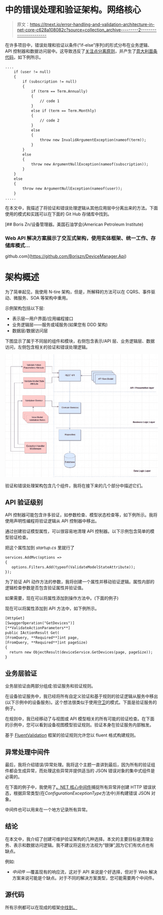 # 中的错误处理和验证架构。网络核心

> 原文：<https://itnext.io/error-handling-and-validation-architecture-in-net-core-c628a108082c?source=collection_archive---------2----------------------->

在许多项目中，错误处理和验证以条件(“if-else”序列)的形式分布在业务逻辑、API 控制器和数据访问层中。这导致违反了[关注点分离原则](https://deviq.com/separation-of-concerns/)，并产生了[意大利面条代码](https://en.wikipedia.org/wiki/Spaghetti_code)，如下例所示。

```
....
    if (user != null)
    {
        if (subscription != null)
        {
            if (term == Term.Annually)
            {
                // code 1
            }
            else if (term == Term.Monthly)
            {
                // code 2
            }
            else
            {
                throw new InvalidArgumentException(nameof(term));
            }
        }
        else
        {
            throw new ArgumentNullException(nameof(subscription));
        }
    }
    else
    {
        throw new ArgumentNullException(nameof(user));
    }
.....
```

在本文中，我描述了将验证和错误处理逻辑从其他应用层中分离出来的方法。下面使用的模式和实践可以在下面的 Git Hub 存储库中找到。

[](https://github.com/Boriszn/DeviceManager.Api) [## Boris Zn/设备管理器。美国石油学会(American Petroleum Institute)

### Web API 解决方案展示了交互式架构，使用实体框架、统一工作、存储库模式…

github.com](https://github.com/Boriszn/DeviceManager.Api) 

# 架构概述

为了简单起见，我使用 N-tire 架构，但是，所解释的方法可以在 CQRS、事件驱动、微服务、SOA 等架构中重用。

示例架构包括以下层:

*   表示层—用户界面/应用编程接口
*   业务逻辑层——服务或域服务(如果您有 DDD 架构)
*   数据层/数据访问层

下图显示了属于不同层的组件和模块，右侧包含表示/API 层、业务逻辑层、数据访问，左侧包含相关的验证和错误处理逻辑。

![](img/51921a03ca206f7ca5a8be8b382013ea.png)

验证和错误处理架构包含几个组件，我将在接下来的几个部分中描述它们。

## API 验证级别

API 控制器可能包含许多验证，如参数检查、模型状态检查等，如下例所示。我将使用声明性编程将验证逻辑从 API 控制器中移出。

通过创建验证模型属性，可以很容易地清理 API 控制器。以下示例包含简单的模型验证检查。

把这个属性加到 *startup.cs* 里就行了

```
services.AddMvc(options =>
{             
   options.Filters.Add(typeof(ValidateModelStateAttribute));
});
```

为了验证 API 动作方法的参数，我将创建一个属性并移动验证逻辑。属性内部的逻辑检查参数是否包含验证属性并验证值。

如果需要，现在可以将属性添加到操作方法中。(下面的例子)

现在可以将属性添加到 API 方法中，如下例所示。

```
[HttpGet]                               [SwaggerOperation("GetDevices")]                               [**ValidateActionParameters**]
public IActionResult Get(
[FromQuery, **Required**]int page, 
[FromQuery, **Required**]int pageSize)                               
{                                   
  return new ObjectResult(deviceService.GetDevices(page, pageSize));                               }
```

## 业务层验证

业务层验证由两部分组成:验证服务和验证规则。

在设备验证服务中，我已经将所有自定义验证和基于规则的验证逻辑从服务中移出(以下示例中的设备服务)。这个想法很类似于使用[守卫](https://deviq.com/guard-clause/)的模式。下面是验证服务的例子。

在规则中，我已经移动了与视图或 API 模型相关的所有可能的验证检查。在下面的示例中，您可以看到设备视图模型验证规则。验证本身在验证服务内部触发。

基于 [FluentValidation](https://github.com/JeremySkinner/FluentValidation) 框架的验证规则允许您以 fluent 格式构建规则。

## 异常处理中间件

最后，我将介绍错误/异常处理。我将这个主题一直讲到最后，因为所有的验证组件都会生成异常，而处理这些异常并提供适当的 JSON 错误对象的集中式组件是必需的。

在下面的例子中，我使用了[。NET 核心中间件](https://docs.microsoft.com/en-us/aspnet/core/fundamentals/middleware/?view=aspnetcore-2.1)捕捉所有异常并创建 HTTP 错误状态，根据异常类型(在*ConfigurationExceptionType*方法中)并构建错误 JSON 对象。

中间件也可以用来在一个地方记录所有异常。

## 结论

在本文中，我介绍了创建可维护验证架构的几种选择。本文的主要目标是清理业务、表示和数据访问逻辑。我不建议将这些方法视为“银弹”,因为它们有优点也有缺点。

例如:

*   *中间件* —覆盖现有的响应流，这对于 API 来说是个好选择，但对于 Web 解决方案来说可能是个缺点。对于不同的解决方案类型，您可能需要两个中间件。

## 源代码

所有示例都可以在现成的框架[中找到。](https://github.com/Boriszn/DeviceManager.Api)